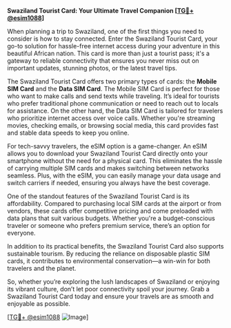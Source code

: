 **Swaziland Tourist Card: Your Ultimate Travel Companion [[TG💪+ @esim1088](https://t.me/s/esim1088)]**

When planning a trip to Swaziland, one of the first things you need to consider is how to stay connected. Enter the Swaziland Tourist Card, your go-to solution for hassle-free internet access during your adventure in this beautiful African nation. This card is more than just a tourist pass; it's a gateway to reliable connectivity that ensures you never miss out on important updates, stunning photos, or the latest travel tips.

The Swaziland Tourist Card offers two primary types of cards: the **Mobile SIM Card** and the **Data SIM Card**. The Mobile SIM Card is perfect for those who want to make calls and send texts while traveling. It’s ideal for tourists who prefer traditional phone communication or need to reach out to locals for assistance. On the other hand, the Data SIM Card is tailored for travelers who prioritize internet access over voice calls. Whether you're streaming movies, checking emails, or browsing social media, this card provides fast and stable data speeds to keep you online.

For tech-savvy travelers, the eSIM option is a game-changer. An eSIM allows you to download your Swaziland Tourist Card directly onto your smartphone without the need for a physical card. This eliminates the hassle of carrying multiple SIM cards and makes switching between networks seamless. Plus, with the eSIM, you can easily manage your data usage and switch carriers if needed, ensuring you always have the best coverage.

One of the standout features of the Swaziland Tourist Card is its affordability. Compared to purchasing local SIM cards at the airport or from vendors, these cards offer competitive pricing and come preloaded with data plans that suit various budgets. Whether you're a budget-conscious traveler or someone who prefers premium service, there’s an option for everyone.

In addition to its practical benefits, the Swaziland Tourist Card also supports sustainable tourism. By reducing the reliance on disposable plastic SIM cards, it contributes to environmental conservation—a win-win for both travelers and the planet.

So, whether you’re exploring the lush landscapes of Swaziland or enjoying its vibrant culture, don’t let poor connectivity spoil your journey. Grab a Swaziland Tourist Card today and ensure your travels are as smooth and enjoyable as possible.

[[TG💪+ @esim1088](https://t.me/s/esim1088) ![Image](https://i.postimg.cc/Y0z9fWf4/image.png)]